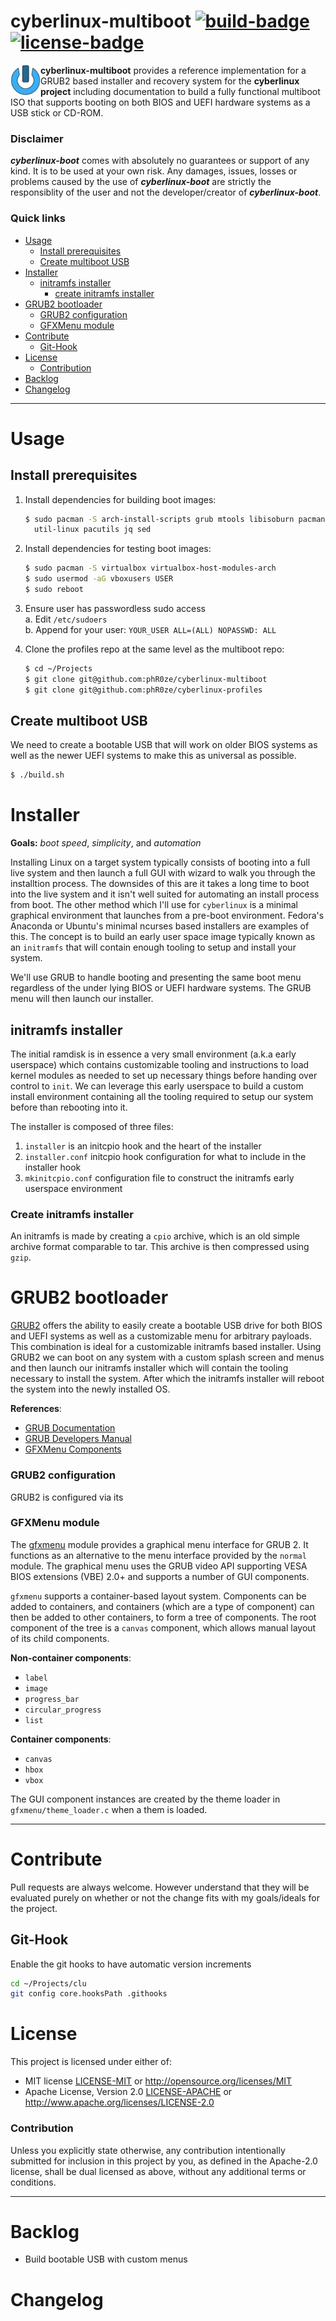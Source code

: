 cyberlinux-multiboot
[![build-badge](https://travis-ci.com/phR0ze/cyberlinux-multiboot.svg?branch=master)](https://travis-ci.com/phR0ze/cyberlinux-multiboot)
[![license-badge](https://img.shields.io/badge/License-MIT-blue.svg)](https://opensource.org/licenses/MIT)
====================================================================================================

<img align="left" width="48" height="48" src="https://raw.githubusercontent.com/phR0ze/cyberlinux/master/art/logo_256x256.png">
<b>cyberlinux-multiboot</b> provides a reference implementation for a GRUB2 based installer and
recovery system for the <b>cyberlinux project</b> including documentation to build a fully functional
multiboot ISO that supports booting on both BIOS and UEFI hardware systems as a USB stick or CD-ROM.

### Disclaimer
***cyberlinux-boot*** comes with absolutely no guarantees or support of any kind. It is to be used at
your own risk.  Any damages, issues, losses or problems caused by the use of ***cyberlinux-boot*** are
strictly the responsiblity of the user and not the developer/creator of ***cyberlinux-boot***.

### Quick links
* [Usage](#usage)
  * [Install prerequisites](#install-prerequisites)
  * [Create multiboot USB](#create-multiboot-usb)
* [Installer](#installer)
  * [initramfs installer](#initramfs-installer)
    * [create initramfs installer](#create-initramfs-installer)
* [GRUB2 bootloader](#grub2-bootloader)
  * [GRUB2 configuration](#grub2-configuration)
  * [GFXMenu module](#gfxmenu-module)
* [Contribute](#contribute)
  * [Git-Hook](#git-hook)
* [License](#license)
  * [Contribution](#contribution)
* [Backlog](#backlog)
* [Changelog](#changelog)

---

# Usage <a name="usage"/></a>

## Install prerequisites <a name="install-prerequisites"/></a>
1. Install dependencies for building boot images:
   ```bash
   $ sudo pacman -S arch-install-scripts grub mtools libisoburn pacman-contrib mkinitcpio sudo \
     util-linux pacutils jq sed
   ```
2. Install dependencies for testing boot images:
   ```bash
   $ sudo pacman -S virtualbox virtualbox-host-modules-arch
   $ sudo usermod -aG vboxusers USER
   $ sudo reboot
   ```
3. Ensure user has passwordless sudo access  
   a. Edit `/etc/sudoers`  
   b. Append for your user: `YOUR_USER ALL=(ALL) NOPASSWD: ALL`  

4. Clone the profiles repo at the same level as the multiboot repo:
   ```bash
   $ cd ~/Projects
   $ git clone git@github.com:phR0ze/cyberlinux-multiboot
   $ git clone git@github.com:phR0ze/cyberlinux-profiles
   ```

## Create multiboot USB <a name="create-multiboot-usb"/></a>
We need to create a bootable USB that will work on older BIOS systems as well as the newer UEFI
systems to make this as universal as possible.

```bash
$ ./build.sh
```

# Installer <a name="installer"/></a>
**Goals:** *boot speed*, *simplicity*, and *automation*

Installing Linux on a target system typically consists of booting into a full live system and then
launch a full GUI with wizard to walk you through the installtion process. The downsides of this are
it takes a long time to boot into the live system and it isn't well suited for automating an install
process from boot. The other method which I'll use for `cyberlinux` is a minimal graphical
environment that launches from a pre-boot environment. Fedora's Anaconda or Ubuntu's minimal ncurses
based installers are examples of this. The concept is to build an early user space image typically
known as an `initramfs` that will contain enough tooling to setup and install your system.

We'll use GRUB to handle booting and presenting the same boot menu regardless of the under lying BIOS
or UEFI hardware systems. The GRUB menu will then launch our installer.

## initramfs installer <a name="initramfs-installer"/></a>
The initial ramdisk is in essence a very small environment (a.k.a early userspace) which contains
customizable tooling and instructions to load kernel modules as needed to set up necessary things
before handing over control to `init`. We can leverage this early userspace to build a custom install
environment containing all the tooling required to setup our system before than rebooting into it.

The installer is composed of three files:
1. `installer` is an initcpio hook and the heart of the installer
2. `installer.conf` initcpio hook configuration for what to include in the installer hook
3. `mkinitcpio.conf` configuration file to construct the initramfs early userspace environment

### Create initramfs installer <a name="create-initramfs-installer"/></a>
An initramfs is made by creating a `cpio` archive, which is an old simple archive format comparable
to tar. This archive is then compressed using `gzip`.


# GRUB2 bootloader <a name="grub2-bootloader"/></a>
[GRUB2](https://www.gnu.org/software/grub) offers the ability to easily create a bootable USB drive
for both BIOS and UEFI systems as well as a customizable menu for arbitrary payloads. This
combination is ideal for a customizable initramfs based installer. Using GRUB2 we can boot on any
system with a custom splash screen and menus and then launch our initramfs installer which will
contain the tooling necessary to install the system. After which the initramfs installer will reboot
the system into the newly installed OS.

**References**:
* [GRUB Documentation](https://www.gnu.org/software/grub/manual/grub/html_node/index.html)
* [GRUB Developers Manual](https://www.gnu.org/software/grub/manual/grub-dev/html_node/index.html)
* [GFXMenu Components](https://www.gnu.org/software/grub/manual/grub-dev/html_node/GUI-Components.html#GUI-Components)

### GRUB2 configuration <a name="grub2-configuration"/></a>
GRUB2 is configured via its 

### GFXMenu module <a name="gfxmenu-module"/></a>
The [gfxmenu](https://www.gnu.org/software/grub/manual/grub-dev/html_node/Introduction_005f2.html#Introduction_005f2)
module provides a graphical menu interface for GRUB 2. It functions as an alternative to the menu
interface provided by the `normal` module. The graphical menu uses the GRUB video API supporting
VESA BIOS extensions (VBE) 2.0+ and supports a number of GUI components.

`gfxmenu` supports a container-based layout system. Components can be added to containers, and
containers (which are a type of component) can then be added to other containers, to form a tree of
components. The root component of the tree is a `canvas` component, which allows manual layout of its
child components.

**Non-container components**:
* `label`
* `image`
* `progress_bar`
* `circular_progress`
* `list`

**Container components**:
* `canvas`
* `hbox`
* `vbox`

The GUI component instances are created by the theme loader in `gfxmenu/theme_loader.c` when a them
is loaded.

---

# Contribute <a name="Contribute"/></a>
Pull requests are always welcome. However understand that they will be evaluated purely on whether
or not the change fits with my goals/ideals for the project.

## Git-Hook <a name="git-hook"/></a>
Enable the git hooks to have automatic version increments
```bash
cd ~/Projects/clu
git config core.hooksPath .githooks
```

# License <a name="license"/></a>
This project is licensed under either of:
 * MIT license [LICENSE-MIT](LICENSE-MIT) or http://opensource.org/licenses/MIT
 * Apache License, Version 2.0 [LICENSE-APACHE](LICENSE-APACHE) or http://www.apache.org/licenses/LICENSE-2.0

### Contribution <a name="contribution"/></a>
Unless you explicitly state otherwise, any contribution intentionally submitted for inclusion in
this project by you, as defined in the Apache-2.0 license, shall be dual licensed as above, without
any additional terms or conditions.

---

# Backlog <a name="backlog"/></a>
* Build bootable USB with custom menus

# Changelog <a name="changelog"/></a>
